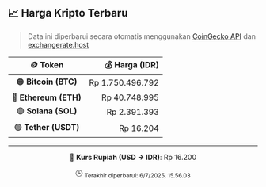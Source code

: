 

<!-- HARGA_KRIPTO -->
## 📈 Harga Kripto Terbaru

> Data ini diperbarui secara otomatis menggunakan [CoinGecko API](https://www.coingecko.com/) dan [exchangerate.host](https://exchangerate.host/)

<div align="center">

| 🪙 Token | 💰 Harga (IDR) |
|:------:|---------------:|
| 🟠 **Bitcoin (BTC)**   | Rp 1.750.496.792 |
| 🔵 **Ethereum (ETH)**  | Rp 40.748.995 |
| 🟣 **Solana (SOL)**    | Rp 2.391.393 |
| 🟢 **Tether (USDT)**   | Rp 16.204 |

---

💱 **Kurs Rupiah (USD → IDR)**: Rp 16.200

🕒 <sub>Terakhir diperbarui: 6/7/2025, 15.56.03</sub>

</div>
<!-- /HARGA_KRIPTO -->